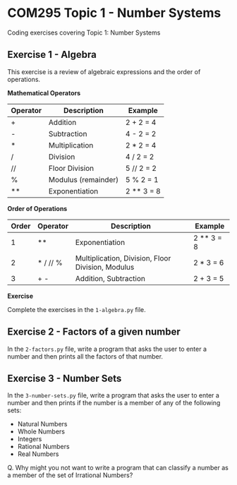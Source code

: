 # COM295 Topic 1 - Number Systems

Coding exercises covering Topic 1: Number Systems

## Exercise 1 - Algebra

This exercise is a review of algebraic expressions and the order of operations.

**Mathematical Operators**

| Operator | Description | Example |
| --- | --- | --- |
| + | Addition | 2 + 2 = 4 |
| - | Subtraction | 4 - 2 = 2 |
| * | Multiplication | 2 * 2 = 4 |
| / | Division | 4 / 2 = 2 |
| // | Floor Division | 5 // 2 = 2 |
| % | Modulus (remainder) | 5 % 2 = 1 |
| ** | Exponentiation | 2 ** 3 = 8 |


**Order of Operations**

| Order | Operator | Description | Example |
| --- | --- | --- | --- |
| 1 | ** | Exponentiation | 2 ** 3 = 8 |
| 2 | * / // % | Multiplication, Division, Floor Division, Modulus | 2 * 3 = 6 |
| 3 | + - | Addition, Subtraction | 2 + 3 = 5 |

**Exercise**

Complete the exercises in the `1-algebra.py` file.

## Exercise 2 - Factors of a given number

In the `2-factors.py` file, write a program that asks the user to enter a number and then prints all the factors of that number.

## Exercise 3 - Number Sets

In the `3-number-sets.py` file, write a program that asks the user to enter a number and then prints if the number is a member of any of the following sets:

- Natural Numbers
- Whole Numbers
- Integers
- Rational Numbers
- Real Numbers

Q. Why might you not want to write a program that can classify a number as a member of the set of Irrational Numbers?
